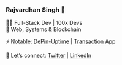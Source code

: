 ### Rajvardhan Singh 🍉

👨‍💻 Full-Stack Dev | 100x Devs  
🚀 Web, Systems & Blockchain  

⚡ Notable: [DePin-Uptime](https://github.com/0xRajvardhan/DePIN-Uptime) | [Transaction App](https://github.com/0xRajvardhan/transaction-App)  

💬 Let’s connect: [Twitter](https://twitter.com/rajvardhansd) | [LinkedIn](https://www.linkedin.com/in/rajvardhan-singh-dodiya/)  
